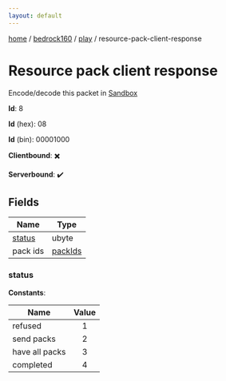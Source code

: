```yaml
---
layout: default
---
```


[home](/)  /  [bedrock160](/protocol/bedrock160)  /  [play](/protocol/bedrock160/play)  /  resource-pack-client-response

# Resource pack client response

Encode/decode this packet in [Sandbox](../../../sandbox/bedrock160#play.resource_pack_client_response)

**Id**: 8

**Id** (hex): 08

**Id** (bin): 00001000

**Clientbound**: ✖️

**Serverbound**: ✔️

## Fields

Name | Type
---|---
[status](#status) | ubyte
pack ids | [packIds](/protocol/bedrock160/arrays)

### status

**Constants**:

Name | Value
---|:---:
refused | 1
send packs | 2
have all packs | 3
completed | 4
